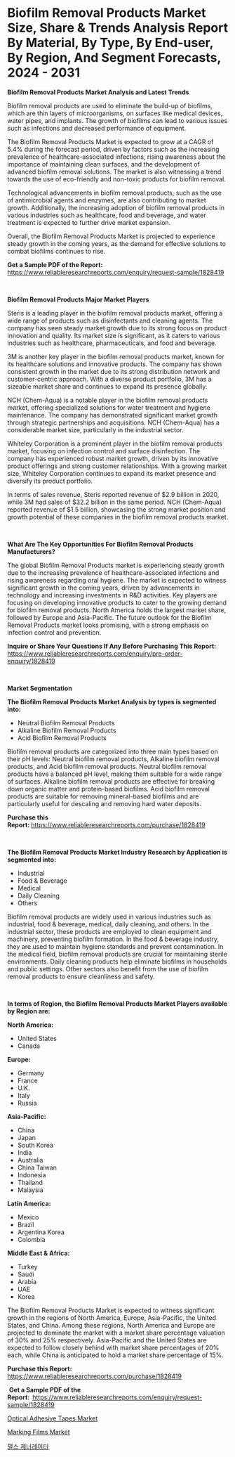 <p><h1>Biofilm Removal Products Market Size, Share & Trends Analysis Report By Material, By Type, By End-user, By Region, And Segment Forecasts, 2024 - 2031</h1></p><p><strong>Biofilm Removal Products Market Analysis and Latest Trends</strong></p>
<p><p>Biofilm removal products are used to eliminate the build-up of biofilms, which are thin layers of microorganisms, on surfaces like medical devices, water pipes, and implants. The growth of biofilms can lead to various issues such as infections and decreased performance of equipment.</p><p>The Biofilm Removal Products Market is expected to grow at a CAGR of 5.4% during the forecast period, driven by factors such as the increasing prevalence of healthcare-associated infections, rising awareness about the importance of maintaining clean surfaces, and the development of advanced biofilm removal solutions. The market is also witnessing a trend towards the use of eco-friendly and non-toxic products for biofilm removal.</p><p>Technological advancements in biofilm removal products, such as the use of antimicrobial agents and enzymes, are also contributing to market growth. Additionally, the increasing adoption of biofilm removal products in various industries such as healthcare, food and beverage, and water treatment is expected to further drive market expansion.</p><p>Overall, the Biofilm Removal Products Market is projected to experience steady growth in the coming years, as the demand for effective solutions to combat biofilms continues to rise.</p></p>
<p><strong>Get a Sample PDF of the Report:&nbsp;</strong> <a href="https://www.reliableresearchreports.com/enquiry/request-sample/1828419">https://www.reliableresearchreports.com/enquiry/request-sample/1828419</a></p>
<p>&nbsp;</p>
<p><strong>Biofilm Removal Products Major Market Players</strong></p>
<p><p>Steris is a leading player in the biofilm removal products market, offering a wide range of products such as disinfectants and cleaning agents. The company has seen steady market growth due to its strong focus on product innovation and quality. Its market size is significant, as it caters to various industries such as healthcare, pharmaceuticals, and food and beverage.</p><p>3M is another key player in the biofilm removal products market, known for its healthcare solutions and innovative products. The company has shown consistent growth in the market due to its strong distribution network and customer-centric approach. With a diverse product portfolio, 3M has a sizeable market share and continues to expand its presence globally.</p><p>NCH (Chem-Aqua) is a notable player in the biofilm removal products market, offering specialized solutions for water treatment and hygiene maintenance. The company has demonstrated significant market growth through strategic partnerships and acquisitions. NCH (Chem-Aqua) has a considerable market size, particularly in the industrial sector.</p><p>Whiteley Corporation is a prominent player in the biofilm removal products market, focusing on infection control and surface disinfection. The company has experienced robust market growth, driven by its innovative product offerings and strong customer relationships. With a growing market size, Whiteley Corporation continues to expand its market presence and diversify its product portfolio.</p><p>In terms of sales revenue, Steris reported revenue of $2.9 billion in 2020, while 3M had sales of $32.2 billion in the same period. NCH (Chem-Aqua) reported revenue of $1.5 billion, showcasing the strong market position and growth potential of these companies in the biofilm removal products market.</p></p>
<p>&nbsp;</p>
<p><strong>What Are The Key Opportunities For Biofilm Removal Products Manufacturers?</strong></p>
<p><p>The global Biofilm Removal Products market is experiencing steady growth due to the increasing prevalence of healthcare-associated infections and rising awareness regarding oral hygiene. The market is expected to witness significant growth in the coming years, driven by advancements in technology and increasing investments in R&D activities. Key players are focusing on developing innovative products to cater to the growing demand for biofilm removal products. North America holds the largest market share, followed by Europe and Asia-Pacific. The future outlook for the Biofilm Removal Products market looks promising, with a strong emphasis on infection control and prevention.</p></p>
<p><strong>Inquire or Share Your Questions If Any Before Purchasing This Report:</strong> <a href="https://www.reliableresearchreports.com/enquiry/pre-order-enquiry/1828419">https://www.reliableresearchreports.com/enquiry/pre-order-enquiry/1828419</a></p>
<p>&nbsp;</p>
<p><strong>Market Segmentation</strong></p>
<p><strong>The Biofilm Removal Products Market Analysis by types is segmented into:</strong></p>
<p><ul><li>Neutral Biofilm Removal Products</li><li>Alkaline Biofilm Removal Products</li><li>Acid Biofilm Removal Products</li></ul></p>
<p><p>Biofilm removal products are categorized into three main types based on their pH levels: Neutral biofilm removal products, Alkaline biofilm removal products, and Acid biofilm removal products. Neutral biofilm removal products have a balanced pH level, making them suitable for a wide range of surfaces. Alkaline biofilm removal products are effective for breaking down organic matter and protein-based biofilms. Acid biofilm removal products are suitable for removing mineral-based biofilms and are particularly useful for descaling and removing hard water deposits.</p></p>
<p><strong>Purchase this Report:&nbsp;</strong><a href="https://www.reliableresearchreports.com/purchase/1828419">https://www.reliableresearchreports.com/purchase/1828419</a></p>
<p>&nbsp;</p>
<p><strong>The Biofilm Removal Products Market Industry Research by Application is segmented into:</strong></p>
<p><ul><li>Industrial</li><li>Food & Beverage</li><li>Medical</li><li>Daily Cleaning</li><li>Others</li></ul></p>
<p><p>Biofilm removal products are widely used in various industries such as industrial, food & beverage, medical, daily cleaning, and others. In the industrial sector, these products are employed to clean equipment and machinery, preventing biofilm formation. In the food & beverage industry, they are used to maintain hygiene standards and prevent contamination. In the medical field, biofilm removal products are crucial for maintaining sterile environments. Daily cleaning products help eliminate biofilms in households and public settings. Other sectors also benefit from the use of biofilm removal products to ensure cleanliness and safety.</p></p>
<p>&nbsp;</p>
<p><strong>In terms of Region, the Biofilm Removal Products Market Players available by Region are:</strong></p>
<p>
    <p> <strong> North America: </strong>
        <ul>
            <li>United States</li>
            <li>Canada</li>
        </ul>
        </p> 
    <p> <strong> Europe: </strong>
        <ul>
            <li>Germany</li>
            <li>France</li>
            <li>U.K.</li>
            <li>Italy</li>
            <li>Russia</li>
        </ul>
        </p> 
    <p> <strong> Asia-Pacific: </strong>
        <ul>
            <li>China</li>
            <li>Japan</li>
            <li>South Korea</li>
            <li>India</li>
            <li>Australia</li>
            <li>China Taiwan</li>
            <li>Indonesia</li>
            <li>Thailand</li>
            <li>Malaysia</li>
        </ul>
        </p> 
    <p> <strong> Latin America: </strong>
        <ul>
            <li>Mexico</li>
            <li>Brazil</li>
            <li>Argentina Korea</li>
            <li>Colombia</li>
        </ul>
        </p> 
    <p> <strong> Middle East & Africa: </strong>
        <ul>
            <li>Turkey</li>
            <li>Saudi</li>
            <li>Arabia</li>
            <li>UAE</li>
            <li>Korea</li>
        </ul>
    </p>
    </p>
<p><p>The Biofilm Removal Products Market is expected to witness significant growth in the regions of North America, Europe, Asia-Pacific, the United States, and China. Among these regions, North America and Europe are projected to dominate the market with a market share percentage valuation of 30% and 25% respectively. Asia-Pacific and the United States are expected to follow closely behind with market share percentages of 20% each, while China is anticipated to hold a market share percentage of 15%.</p></p>
<p><strong>Purchase this Report: </strong><a href="https://www.reliableresearchreports.com/purchase/1828419">https://www.reliableresearchreports.com/purchase/1828419</a></p>
<p>&nbsp;<strong>Get a Sample PDF of the Report:&nbsp;&nbsp;</strong><a href="https://www.reliableresearchreports.com/enquiry/request-sample/1828419">https://www.reliableresearchreports.com/enquiry/request-sample/1828419</a></p>
<p><strong></strong></p>
<p><p><a href="https://view.publitas.com/reportprime-1/optical-adhesive-tapes-market-centers-on-aspects-such-as-market-growth-market-share-market-opportunity-and-projected-forecasts-spanning-from-2023-to-2030/">Optical Adhesive Tapes Market</a></p><p><a href="https://view.publitas.com/reportprime-1/marking-films-market-offers-provide-insightful-data-for-the-time-period-from-2023-to-2030-and-also-provide-analysis-based-on-application-type-and-region/">Marking Films Market</a></p><p><a href="https://github.com/laholand/Market-Research-Report-List-2/blob/main/2332463191682.md">펄스 제너레이터</a></p></p>